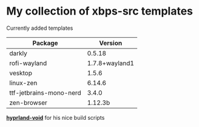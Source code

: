 # My collection of xbps-src templates 

Currently added templates

| Package                 | Version             |
| ----------------------- | ------------------- |
| darkly                  | 0.5.18              |
| rofi-wayland            | 1.7.8+wayland1      |
| vesktop                 | 1.5.6               |
| linux-zen               | 6.14.6              |
| ttf-jetbrains-mono-nerd | 3.4.0               |
| zen-browser             | 1.12.3b             |


**[hyprland-void](https://github.com/Makrennel/hyprland-void)** for his nice build scripts
